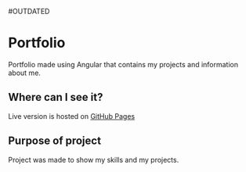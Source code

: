 #OUTDATED

# Portfolio
Portfolio made using Angular that contains my projects and information about me.

## Where can I see it?
Live version is hosted on [GitHub Pages](https://mateuszsuder.github.io)

## Purpose of project
Project was made to show my skills and my projects.

